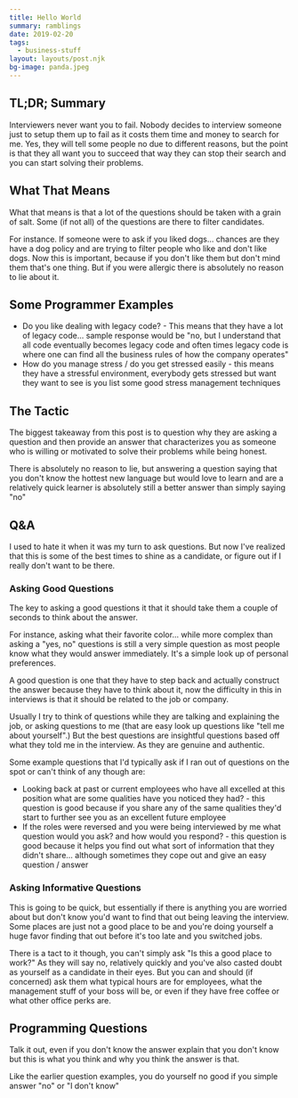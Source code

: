 ```yaml
---
title: Hello World
summary: ramblings
date: 2019-02-20
tags:
  - business-stuff
layout: layouts/post.njk
bg-image: panda.jpeg
---
```


## TL;DR; Summary

Interviewers never want you to fail. Nobody decides to interview someone just to setup them up to fail as it costs them time and money to search for me. Yes, they will tell some people no due to different reasons, but the point is that they all want you to succeed that way they can stop their search and you can start solving their problems.

## What That Means

What that means is that a lot of the questions should be taken with a grain of salt. Some (if not all) of the questions are there to filter candidates.

For instance. If someone were to ask if you liked dogs... chances are they have a dog policy and are trying to filter people who like and don't like dogs. Now this is important, because if you don't like them but don't mind them that's one thing. But if you were allergic there is absolutely no reason to lie about it.

## Some Programmer Examples

* Do you like dealing with legacy code? - This means that they have a lot of legacy code... sample response would be "no, but I understand that all code eventually becomes legacy code and often times legacy code is where one can find all the business rules of how the company operates"
* How do you manage stress / do you get stressed easily - this means they have a stressful environment, everybody gets stressed but want they want to see is you list some good stress management techniques

## The Tactic

The biggest takeaway from this post is to question why they are asking a question and then provide an answer that characterizes you as someone who is willing or motivated to solve their problems while being honest.

There is absolutely no reason to lie, but answering a question saying that you don't know the hottest new language but would love to learn and are a relatively quick learner is absolutely still a better answer than simply saying "no"

## Q&A

I used to hate it when it was my turn to ask questions. But now I've realized that this is some of the best times to shine as a candidate, or figure out if I really don't want to be there.

### Asking Good Questions

The key to asking a good questions it that it should take them a couple of seconds to think about the answer.

For instance, asking what their favorite color... while more complex than asking a "yes, no" questions is still a very simple question as most people know what they would answer immediately. It's a simple look up of personal preferences.

A good question is one that they have to step back and actually construct the answer because they have to think about it, now the difficulty in this in interviews is that it should be related to the job or company.

Usually I try to think of questions while they are talking and explaining the job, or asking questions to me (that are easy look up questions like "tell me about yourself".) But the best questions are insightful questions based off what they told me in the interview. As they are genuine and authentic.

Some example questions that I'd typically ask if I ran out of questions on the spot or can't think of any though are:

* Looking back at past or current employees who have all excelled at this position what are some qualities have you noticed they had? - this question is good because if you share any of the same qualities they'd start to further see you as an excellent future employee
* If the roles were reversed and you were being interviewed by me what question would you ask? and how would you respond? - this question is good because it helps you find out what sort of information that they didn't share... although sometimes they cope out and give an easy question / answer

### Asking Informative Questions

This is going to be quick, but essentially if there is anything you are worried about but don't know you'd want to find that out being leaving the interview. Some places are just not a good place to be and you're doing yourself a huge favor finding that out before it's too late and you switched jobs.

There is a tact to it though, you can't simply ask "Is this a good place to work?" As they will say no, relatively quickly and you've also casted doubt as yourself as a candidate in their eyes. But you can and should (if concerned) ask them what typical hours are for employees, what the management stuff of your boss will be, or even if they have free coffee or what other office perks are.

## Programming Questions

Talk it out, even if you don't know the answer explain that you don't know but this is what you think and why you think the answer is that.

Like the earlier question examples, you do yourself no good if you simple answer "no" or "I don't know"